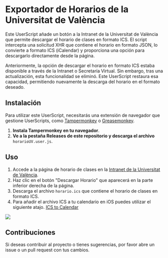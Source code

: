# Exportador de Horarios de la Universitat de València

Este UserScript añade un botón a la Intranet de la Universitat de València que permite descargar el horario de clases en formato ICS. El script intercepta una solicitud XHR que contiene el horario en formato JSON, lo convierte a formato ICS (iCalendar) y proporciona una opción para descargarlo directamente desde la página.

Anteriormente, la opción de descargar el horario en formato ICS estaba disponible a través de la Intranet o Secretaría Virtual. Sin embargo, tras una actualización, esta funcionalidad se eliminó. Este UserScript restaura esa capacidad, permitiendo nuevamente la descarga del horario en el formato deseado.

## Instalación

Para utilizar este UserScript, necesitarás una extensión de navegador que gestione UserScripts, como [Tampermonkey](https://www.tampermonkey.net/) o [Greasemonkey](https://www.greasespot.net/).

1. **Instala Tampermonkey en tu navegador**.
2. **Ve a la pestaña Releases de este repositorio y descarga el archivo** `horarioUV.user.js`.

## Uso

1. Accede a la página de horario de clases en la [Intranet de la Universitat de València](https://intranet.uv.es/portal/ac_students_schedule).
2. Haz clic en el botón "Descargar Horario" que aparecerá en la parte inferior derecha de la página.
3. Descarga el archivo `horario.ics` que contiene el horario de clases en formato ICS.
4. Para añadir el archivo ICS a tu calendario en iOS puedes utilizar el siguiente atajo. [ICS to Calendar](https://www.icloud.com/shortcuts/526e9629dea64ce0b0b990b117a37ffe)

![](https://github.com/beltrnjordi/exportadorHorarioUV/ejemplo.gif)

## Contribuciones

Si deseas contribuir al proyecto o tienes sugerencias, por favor abre un issue o un pull request con tus cambios.
